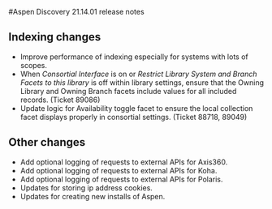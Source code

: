 #Aspen Discovery 21.14.01 release notes
## Indexing changes
- Improve performance of indexing especially for systems with lots of scopes. 
- When *Consortial Interface* is on or *Restrict Library System and Branch Facets to this library* is off within library settings, ensure that the Owning Library and Owning Branch facets include values for all included records.  (Ticket 89086) 
- Update logic for Availability toggle facet to ensure the local collection facet displays properly in consortial settings. (Ticket 88718, 89049)

## Other changes
- Add optional logging of requests to external APIs for Axis360.
- Add optional logging of requests to external APIs for Koha.
- Add optional logging of requests to external APIs for Polaris.
- Updates for storing ip address cookies.
- Updates for creating new installs of Aspen. 